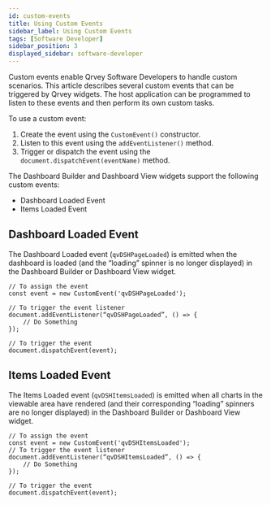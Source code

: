 ```yaml
---
id: custom-events
title: Using Custom Events
sidebar_label: Using Custom Events
tags: [Software Developer]
sidebar_position: 3
displayed_sidebar: software-developer
---
```

<div style={{textAlign: "justify"}}>

Custom events enable Qrvey Software Developers to handle custom scenarios. This article describes several custom events that can be triggered by Qrvey widgets. The host application can be programmed to listen to these events and then perform its own custom tasks. 

To use a custom event:
1. Create the event using the `CustomEvent()` constructor.
2. Listen to this event using the `addEventListener()` method.
3. Trigger or dispatch the event using the `document.dispatchEvent(eventName)` method.

The Dashboard Builder and Dashboard View widgets support the following custom events:
* Dashboard Loaded Event
* Items Loaded Event

## Dashboard Loaded Event
The Dashboard Loaded event (`qvDSHPageLoaded`) is emitted when the dashboard is loaded (and the “loading” spinner is no longer displayed) in the Dashboard Builder or Dashboard View widget. 

```
// To assign the event
const event = new CustomEvent('qvDSHPageLoaded');

// To trigger the event listener
document.addEventListener(“qvDSHPageLoaded”, () => { 
    // Do Something
});

// To trigger the event
document.dispatchEvent(event);
```

## Items Loaded Event
The Items Loaded event (`qvDSHItemsLoaded`) is emitted when all charts in the viewable area have rendered (and their corresponding “loading” spinners are no longer displayed) in the Dashboard Builder or Dashboard View widget. 

```
// To assign the event
const event = new CustomEvent('qvDSHItemsLoaded');
// To trigger the event listener
document.addEventListener(“qvDSHItemsLoaded”, () => { 
    // Do Something
});

// To trigger the event
document.dispatchEvent(event);
```

</div>